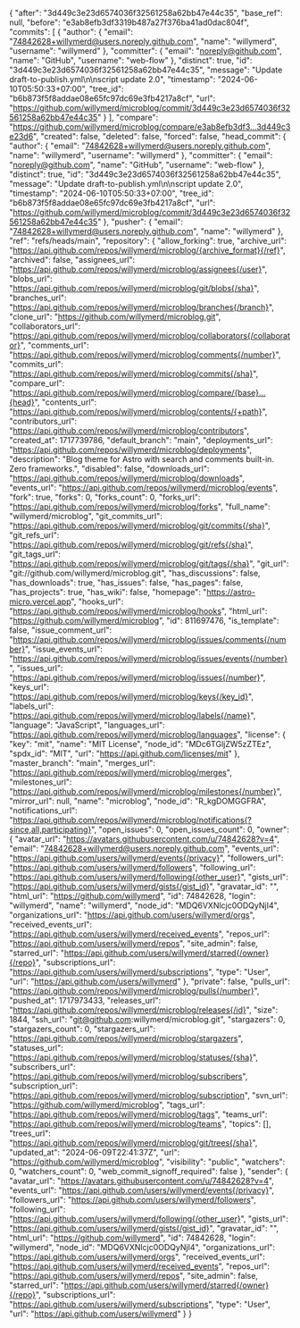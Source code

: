 {
  "after": "3d449c3e23d6574036f32561258a62bb47e44c35",
  "base_ref": null,
  "before": "e3ab8efb3df3319b487a27f376ba41ad0dac804f",
  "commits": [
    {
      "author": {
        "email": "74842628+willymerd@users.noreply.github.com",
        "name": "willymerd",
        "username": "willymerd"
      },
      "committer": {
        "email": "noreply@github.com",
        "name": "GitHub",
        "username": "web-flow"
      },
      "distinct": true,
      "id": "3d449c3e23d6574036f32561258a62bb47e44c35",
      "message": "Update draft-to-publish.yml\n\nscript update 2.0",
      "timestamp": "2024-06-10T05:50:33+07:00",
      "tree_id": "b6b873f5f8addae08e65fc97dc69e3fb4217a8cf",
      "url": "https://github.com/willymerd/microblog/commit/3d449c3e23d6574036f32561258a62bb47e44c35"
    }
  ],
  "compare": "https://github.com/willymerd/microblog/compare/e3ab8efb3df3...3d449c3e23d6",
  "created": false,
  "deleted": false,
  "forced": false,
  "head_commit": {
    "author": {
      "email": "74842628+willymerd@users.noreply.github.com",
      "name": "willymerd",
      "username": "willymerd"
    },
    "committer": {
      "email": "noreply@github.com",
      "name": "GitHub",
      "username": "web-flow"
    },
    "distinct": true,
    "id": "3d449c3e23d6574036f32561258a62bb47e44c35",
    "message": "Update draft-to-publish.yml\n\nscript update 2.0",
    "timestamp": "2024-06-10T05:50:33+07:00",
    "tree_id": "b6b873f5f8addae08e65fc97dc69e3fb4217a8cf",
    "url": "https://github.com/willymerd/microblog/commit/3d449c3e23d6574036f32561258a62bb47e44c35"
  },
  "pusher": {
    "email": "74842628+willymerd@users.noreply.github.com",
    "name": "willymerd"
  },
  "ref": "refs/heads/main",
  "repository": {
    "allow_forking": true,
    "archive_url": "https://api.github.com/repos/willymerd/microblog/{archive_format}{/ref}",
    "archived": false,
    "assignees_url": "https://api.github.com/repos/willymerd/microblog/assignees{/user}",
    "blobs_url": "https://api.github.com/repos/willymerd/microblog/git/blobs{/sha}",
    "branches_url": "https://api.github.com/repos/willymerd/microblog/branches{/branch}",
    "clone_url": "https://github.com/willymerd/microblog.git",
    "collaborators_url": "https://api.github.com/repos/willymerd/microblog/collaborators{/collaborator}",
    "comments_url": "https://api.github.com/repos/willymerd/microblog/comments{/number}",
    "commits_url": "https://api.github.com/repos/willymerd/microblog/commits{/sha}",
    "compare_url": "https://api.github.com/repos/willymerd/microblog/compare/{base}...{head}",
    "contents_url": "https://api.github.com/repos/willymerd/microblog/contents/{+path}",
    "contributors_url": "https://api.github.com/repos/willymerd/microblog/contributors",
    "created_at": 1717739786,
    "default_branch": "main",
    "deployments_url": "https://api.github.com/repos/willymerd/microblog/deployments",
    "description": "Blog theme for Astro with search and comments built-in. Zero frameworks.",
    "disabled": false,
    "downloads_url": "https://api.github.com/repos/willymerd/microblog/downloads",
    "events_url": "https://api.github.com/repos/willymerd/microblog/events",
    "fork": true,
    "forks": 0,
    "forks_count": 0,
    "forks_url": "https://api.github.com/repos/willymerd/microblog/forks",
    "full_name": "willymerd/microblog",
    "git_commits_url": "https://api.github.com/repos/willymerd/microblog/git/commits{/sha}",
    "git_refs_url": "https://api.github.com/repos/willymerd/microblog/git/refs{/sha}",
    "git_tags_url": "https://api.github.com/repos/willymerd/microblog/git/tags{/sha}",
    "git_url": "git://github.com/willymerd/microblog.git",
    "has_discussions": false,
    "has_downloads": true,
    "has_issues": false,
    "has_pages": false,
    "has_projects": true,
    "has_wiki": false,
    "homepage": "https://astro-micro.vercel.app",
    "hooks_url": "https://api.github.com/repos/willymerd/microblog/hooks",
    "html_url": "https://github.com/willymerd/microblog",
    "id": 811697476,
    "is_template": false,
    "issue_comment_url": "https://api.github.com/repos/willymerd/microblog/issues/comments{/number}",
    "issue_events_url": "https://api.github.com/repos/willymerd/microblog/issues/events{/number}",
    "issues_url": "https://api.github.com/repos/willymerd/microblog/issues{/number}",
    "keys_url": "https://api.github.com/repos/willymerd/microblog/keys{/key_id}",
    "labels_url": "https://api.github.com/repos/willymerd/microblog/labels{/name}",
    "language": "JavaScript",
    "languages_url": "https://api.github.com/repos/willymerd/microblog/languages",
    "license": {
      "key": "mit",
      "name": "MIT License",
      "node_id": "MDc6TGljZW5zZTEz",
      "spdx_id": "MIT",
      "url": "https://api.github.com/licenses/mit"
    },
    "master_branch": "main",
    "merges_url": "https://api.github.com/repos/willymerd/microblog/merges",
    "milestones_url": "https://api.github.com/repos/willymerd/microblog/milestones{/number}",
    "mirror_url": null,
    "name": "microblog",
    "node_id": "R_kgDOMGGFRA",
    "notifications_url": "https://api.github.com/repos/willymerd/microblog/notifications{?since,all,participating}",
    "open_issues": 0,
    "open_issues_count": 0,
    "owner": {
      "avatar_url": "https://avatars.githubusercontent.com/u/74842628?v=4",
      "email": "74842628+willymerd@users.noreply.github.com",
      "events_url": "https://api.github.com/users/willymerd/events{/privacy}",
      "followers_url": "https://api.github.com/users/willymerd/followers",
      "following_url": "https://api.github.com/users/willymerd/following{/other_user}",
      "gists_url": "https://api.github.com/users/willymerd/gists{/gist_id}",
      "gravatar_id": "",
      "html_url": "https://github.com/willymerd",
      "id": 74842628,
      "login": "willymerd",
      "name": "willymerd",
      "node_id": "MDQ6VXNlcjc0ODQyNjI4",
      "organizations_url": "https://api.github.com/users/willymerd/orgs",
      "received_events_url": "https://api.github.com/users/willymerd/received_events",
      "repos_url": "https://api.github.com/users/willymerd/repos",
      "site_admin": false,
      "starred_url": "https://api.github.com/users/willymerd/starred{/owner}{/repo}",
      "subscriptions_url": "https://api.github.com/users/willymerd/subscriptions",
      "type": "User",
      "url": "https://api.github.com/users/willymerd"
    },
    "private": false,
    "pulls_url": "https://api.github.com/repos/willymerd/microblog/pulls{/number}",
    "pushed_at": 1717973433,
    "releases_url": "https://api.github.com/repos/willymerd/microblog/releases{/id}",
    "size": 1844,
    "ssh_url": "git@github.com:willymerd/microblog.git",
    "stargazers": 0,
    "stargazers_count": 0,
    "stargazers_url": "https://api.github.com/repos/willymerd/microblog/stargazers",
    "statuses_url": "https://api.github.com/repos/willymerd/microblog/statuses/{sha}",
    "subscribers_url": "https://api.github.com/repos/willymerd/microblog/subscribers",
    "subscription_url": "https://api.github.com/repos/willymerd/microblog/subscription",
    "svn_url": "https://github.com/willymerd/microblog",
    "tags_url": "https://api.github.com/repos/willymerd/microblog/tags",
    "teams_url": "https://api.github.com/repos/willymerd/microblog/teams",
    "topics": [],
    "trees_url": "https://api.github.com/repos/willymerd/microblog/git/trees{/sha}",
    "updated_at": "2024-06-09T22:41:37Z",
    "url": "https://github.com/willymerd/microblog",
    "visibility": "public",
    "watchers": 0,
    "watchers_count": 0,
    "web_commit_signoff_required": false
  },
  "sender": {
    "avatar_url": "https://avatars.githubusercontent.com/u/74842628?v=4",
    "events_url": "https://api.github.com/users/willymerd/events{/privacy}",
    "followers_url": "https://api.github.com/users/willymerd/followers",
    "following_url": "https://api.github.com/users/willymerd/following{/other_user}",
    "gists_url": "https://api.github.com/users/willymerd/gists{/gist_id}",
    "gravatar_id": "",
    "html_url": "https://github.com/willymerd",
    "id": 74842628,
    "login": "willymerd",
    "node_id": "MDQ6VXNlcjc0ODQyNjI4",
    "organizations_url": "https://api.github.com/users/willymerd/orgs",
    "received_events_url": "https://api.github.com/users/willymerd/received_events",
    "repos_url": "https://api.github.com/users/willymerd/repos",
    "site_admin": false,
    "starred_url": "https://api.github.com/users/willymerd/starred{/owner}{/repo}",
    "subscriptions_url": "https://api.github.com/users/willymerd/subscriptions",
    "type": "User",
    "url": "https://api.github.com/users/willymerd"
  }
}